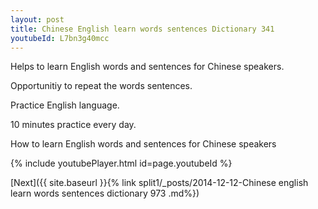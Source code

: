 ```yaml
---
layout: post
title: Chinese English learn words sentences Dictionary 341 
youtubeId: L7bn3g40mcc
---
```

 
 
Helps to learn English words and sentences for Chinese speakers.

Opportunitiy to repeat the words sentences. 

Practice English language. 
 
10 minutes practice every day. 
 
How to learn English words and sentences for Chinese speakers 
 
{% include youtubePlayer.html id=page.youtubeId %}
 
 
[Next]({{ site.baseurl }}{% link  split1/_posts/2014-12-12-Chinese english learn words sentences dictionary 973 .md%})
 
